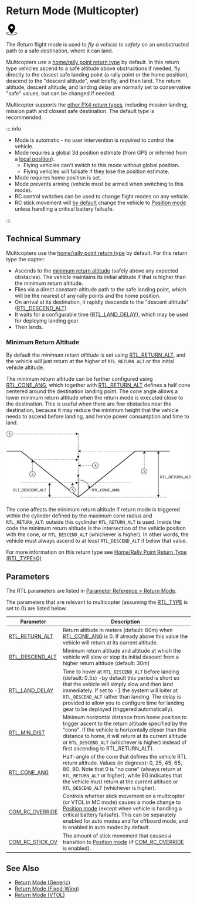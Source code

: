 # Return Mode (Multicopter)

<img src="../../assets/site/position_fixed.svg" title="Position fix required (e.g. GPS)" width="30px" />

The _Return_ flight mode is used to _fly a vehicle to safety_ on an unobstructed path to a safe destination, where it can land.

Multicopters use a [home/rally point return type](../flight_modes/return.md#home-rally-point-return-type-rtl-type-0) by default.
In this return type vehicles ascend to a safe altitude above obstructions if needed, fly directly to the closest safe landing point (a rally point or the home position), descend to the "descent altitude", wait briefly, and then land.
The return altitude, descent altitude, and landing delay are normally set to conservative "safe" values, but can be changed if needed.

Multicopter supports the [other PX4 return types](../flight_modes/return.md#return-types-rtl-type), including mission landing, mission path and closest safe destination.
The default type is recommended.

::: info

- Mode is automatic - no user intervention is _required_ to control the vehicle.
- Mode requires a global 3d position estimate (from GPS or inferred from a [local position](../ros/external_position_estimation.md#enabling-auto-modes-with-a-local-position)).
  - Flying vehicles can't switch to this mode without global position.
  - Flying vehicles will failsafe if they lose the position estimate.
- Mode requires home position is set.
- Mode prevents arming (vehicle must be armed when switching to this mode).
- RC control switches can be used to change flight modes on any vehicle.
- RC stick movement will [by default](#COM_RC_OVERRIDE) change the vehicle to [Position mode](../flight_modes_mc/position.md) unless handling a critical battery failsafe.

<!-- https://github.com/PX4/PX4-Autopilot/blob/main/src/modules/commander/ModeUtil/mode_requirements.cpp -->

:::

## Technical Summary

Multicopters use the [home/rally point return type](../flight_modes/return.md#home-rally-point-return-type-rtl-type-0) by default.
For this return type the copter:

- Ascends to the [minimum return altitude](#minimum-return-altitude) (safely above any expected obstacles).
  The vehicle maintains its initial altitude if that is higher than the minimum return altitude.
- Flies via a direct constant-altitude path to the safe landing point, which will be the nearest of any rally points and the home position.
- On arrival at its destination, it rapidly descends to the "descent altitude" ([RTL_DESCEND_ALT](#RTL_DESCEND_ALT)).
- It waits for a configurable time ([RTL_LAND_DELAY](#RTL_LAND_DELAY)), which may be used for deploying landing gear.
- Then lands.

### Minimum Return Altitude

By default the _minimum return altitude_ is set using [RTL_RETURN_ALT](#RTL_RETURN_ALT), and the vehicle will just return at the higher of `RTL_RETURN_ALT` or the initial vehicle altitude.

The minimum return altitude can be further configured using [RTL_CONE_ANG](#RTL_CONE_ANG), which together with [RTL_RETURN_ALT](#RTL_RETURN_ALT) defines a half cone centered around the destination landing point.
The cone angle allows a lower minimum return altitude when the return mode is executed close to the destination.
This is useful when there are few obstacles near the destination, because it may reduce the minimum height that the vehicle needs to ascend before landing, and hence power consumption and time to land.

![Return mode cone](../../assets/flying/rtl_cone.jpg)

The cone affects the minimum return altitude if return mode is triggered within the cylinder defined by the maximum cone radius and `RTL_RETURN_ALT`: outside this cyclinder `RTL_RETURN_ALT` is used.
Inside the code the minimum return altitude is the intersection of the vehicle position with the cone, or `RTL_DESCEND_ALT` (whichever is higher).
In other words, the vehicle must always ascend to at least `RTL_DESCEND_ALT` if below that value.

For more information on this return type see [Home/Rally Point Return Type (RTL_TYPE=0)](../flight_modes/return.md#home-rally-point-return-type-rtl-type-0)

## Parameters

The RTL parameters are listed in [Parameter Reference > Return Mode](../advanced_config/parameter_reference.md#return-mode).

The parameters that are relevant to multicopter (assuming the [RTL_TYPE](../advanced_config/parameter_reference.md#RTL_TYPE) is set to 0) are listed below.

| Parameter                                                                                                                                                               | Description                                                                                                                                                                                                                                                                                                                                                                                                                                                                            |
| ----------------------------------------------------------------------------------------------------------------------------------------------------------------------- | -------------------------------------------------------------------------------------------------------------------------------------------------------------------------------------------------------------------------------------------------------------------------------------------------------------------------------------------------------------------------------------------------------------------------------------------------------------------------------------- |
| <a id="RTL_RETURN_ALT"></a>[RTL_RETURN_ALT](../advanced_config/parameter_reference.md#RTL_RETURN_ALT)                         | Return altitude in meters (default: 60m) when [RTL_CONE_ANG](../advanced_config/parameter_reference.md#RTL_CONE_ANG) is 0. If already above this value the vehicle will return at its current altitude.                                                                                                                                                                   |
| <a id="RTL_DESCEND_ALT"></a>[RTL_DESCEND_ALT](../advanced_config/parameter_reference.md#RTL_DESCEND_ALT)                      | Minimum return altitude and altitude at which the vehicle will slow or stop its initial descent from a higher return altitude (default: 30m)                                                                                                                                                                                                                                                                                                        |
| <a id="RTL_LAND_DELAY"></a>[RTL_LAND_DELAY](../advanced_config/parameter_reference.md#RTL_LAND_DELAY)                         | Time to hover at `RTL_DESCEND_ALT` before landing (default: 0.5s) -by default this period is short so that the vehicle will simply slow and then land immediately. If set to -1 the system will loiter at `RTL_DESCEND_ALT` rather than landing. The delay is provided to allow you to configure time for landing gear to be deployed (triggered automatically). |
| <a id="RTL_MIN_DIST"></a>[RTL_MIN_DIST](../advanced_config/parameter_reference.md#RTL_MIN_DIST)                               | Minimum horizontal distance from home position to trigger ascent to the return altitude specified by the "cone". If the vehicle is horizontally closer than this distance to home, it will return at its current altitude or `RTL_DESCEND_ALT` (whichever is higher) instead of first ascending to RTL_RETURN_ALT).                                                                       |
| <a id="RTL_CONE_ANG"></a>[RTL_CONE_ANG](../advanced_config/parameter_reference.md#RTL_CONE_ANG)                               | Half-angle of the cone that defines the vehicle RTL return altitude. Values (in degrees): 0, 25, 45, 65, 80, 90. Note that 0 is "no cone" (always return at `RTL_RETURN_ALT` or higher), while 90 indicates that the vehicle must return at the current altitude or `RTL_DESCEND_ALT` (whichever is higher).                                                  |
| <a id="COM_RC_OVERRIDE"></a>[COM_RC_OVERRIDE](../advanced_config/parameter_reference.md#COM_RC_OVERRIDE)                      | Controls whether stick movement on a multicopter (or VTOL in MC mode) causes a mode change to [Position mode](../flight_modes_mc/position.md) (except when vehicle is handling a critical battery failsafe). This can be separately enabled for auto modes and for offboard mode, and is enabled in auto modes by default.                                                                                       |
| <a id="COM_RC_STICK_OV"></a>[COM_RC_STICK_OV](../advanced_config/parameter_reference.md#COM_RC_STICK_OV) | The amount of stick movement that causes a transition to [Position mode](../flight_modes_mc/position.md) (if [COM_RC_OVERRIDE](#COM_RC_OVERRIDE) is enabled).                                                                                                                                                                                                                                             |

## See Also

- [Return Mode (Generic)](../flight_modes/return.md)
- [Return Mode (Fixed-Wing)](../flight_modes_fw/return.md)
- [Return Mode (VTOL)](../flight_modes_vtol/return.md)

